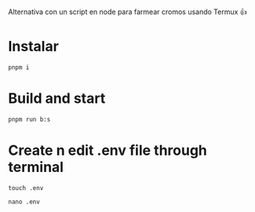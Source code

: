 Alternativa con un script en node para farmear cromos usando Termux 👍

# Instalar
```console
pnpm i
```

# Build and start
```console
pnpm run b:s
```

# Create n edit .env file through terminal
```console
touch .env
```

```console
nano .env
```
